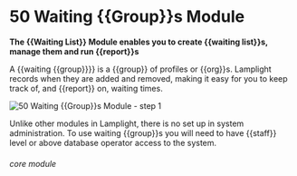 # 50 Waiting {{Group}}s Module

**The {{Waiting List}} Module enables you to create {{waiting list}}s, manage them and run {{report}}s**

A {{waiting {{group}}}} is a {{group}} of profiles or {{org}}s. Lamplight records when they are added and removed, making it easy for you to keep track of, and {{report}} on, waiting times.

![50 Waiting {{Group}}s Module - step 1](50_Waiting_Lists_Module_im_1.png)

Unlike other modules in Lamplight, there is no set up in system administration.
To use waiting {{group}}s you will need to have {{staff}} level or above database operator access to the system.


###### core module
